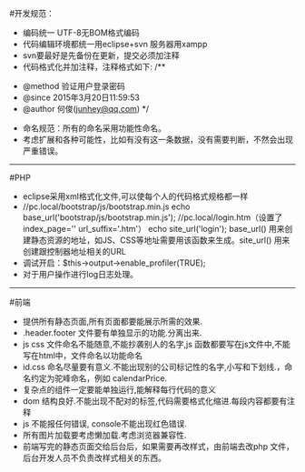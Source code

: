#开发规范：
- 编码统一 UTF-8无BOM格式编码
- 代码编辑环境都统一用eclipse+svn 服务器用xampp
- svn要最好是先备份在更新，提交必须加注释
- 代码格式化并加注释，注释格式如下:
/**
 * @method		验证用户登录密码
 * @since		2015年3月20日11:59:53
 * @author		何俊(junhey@qq.com)
 */
- 命名规范：所有的命名采用功能性命名。
- 考虑扩展和各种可能性，比如有没有这一条数据，没有需要判断，不然会出现严重错误。

------
#PHP

- eclipse采用xml格式化文件,可以使每个人的代码格式规格都一样
- //pc.local/bootstrap/js/bootstrap.min.js
  echo base_url('bootstrap/js/bootstrap.min.js'); 
  //pc.local/login.htm（设置了index_page='' url_suffix='.htm'）
  echo site_url('login'); 
  base_url() 用来创建静态资源的地址，如JS、CSS等地址需要用该函数来生成。site_url() 用来创建跟控制器地址相关的URL
- 调试开启：$this->output->enable_profiler(TRUE);
- 对于用户操作进行log日志处理。

------
#前端
- 提供所有静态页面,所有页面都要能展示所需的效果.
- .header.footer 文件要有单独显示的功能.分离出来.
- js css 文件命名不能随意,不能抄袭别人的名字,js 函数都要写在js文件中,不能写在html中，文件命名以功能命名
- id.css 命名尽量要有意义.不能出现别的公司标记性的名字,小写和下划线.，命名约定为驼峰命名，例如  calendarPrice.
- 复杂点的组件一定要能单独运行,能解释每行代码的意义
- dom 结构良好.不能出现不配对的标签,代码需要格式化缩进.每段内容都要有注释
- js 不能报任何错误, console不能出现红色错误.
- 所有图片加载要考虑懒加载.考虑浏览器兼容性.
- 前端写完的静态页面交给后台后，如果需要再改样式，由前端去改php 文件，后台开发人员不负责改样式相关的东西。
